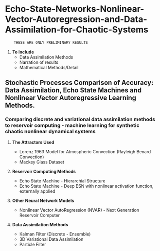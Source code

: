 # Echo-State-Networks-Nonlinear-Vector-Autoregression-and-Data-Assimilation-for-Chaotic-Systems


```diff
    THESE ARE ONLY PRELIMINARY RESULTS 
```

1. __To Include__
    - Data Assimilation Methods 
    - Narration of results 
    - Mathematical Methods/Detail

## Stochastic Processes Comparison of Accuracy: Data Assimilation, Echo State Machines and Nonlinear Vector Autoregressive Learning Methods.
### Comparing discrete and variational data assimilation methods to reservoir computing - machine learning for synthetic chaotic nonlinear dynamical systems

1. __The Attractors Used__

    - Lorenz 1963 Model for Atmospheric Convection (Rayleigh Benard Convection)
    - Mackey Glass Dataset

2. __Reservoir Computing Methods__ 

    * Echo State Machine - Hierarchial Structure
    * Echo State Machine - Deep ESN with nonlinear activation function, externally applied

3. __Other Neural Network Models__

    * Nonlinear Vector AutoRegression (NVAR) - Next Generation Reservoir Computer

4. __Data Assimilation Methods__ 

    * Kalman Filter (Discrete - Ensemble)
    * 3D Variational Data Assimilation
    * Particle Filter


